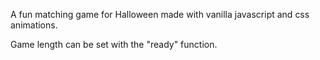 A fun matching game for Halloween made with vanilla javascript and css animations.

Game length can be set with the "ready" function.
